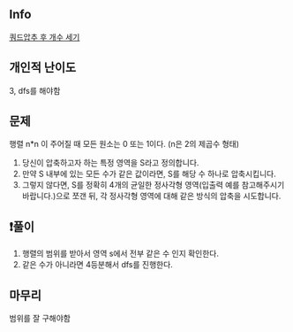 ## Info
<a href="https://school.programmers.co.kr/learn/courses/30/lessons/68936" rel="nofollow">쿼드압추 후 개수 세기</a>

##  개인적 난이도
3, dfs를 해야함 

##  문제 
행렬 n*n 이 주어질 때 모든 원소는 0 또는 1이다. (n은 2의 제곱수 형태)
1. 당신이 압축하고자 하는 특정 영역을 S라고 정의합니다.
2. 만약 S 내부에 있는 모든 수가 같은 값이라면, S를 해당 수 하나로 압축시킵니다.
3. 그렇지 않다면, S를 정확히 4개의 균일한 정사각형 영역(입출력 예를 참고해주시기 바랍니다.)으로 쪼갠 뒤, 각 정사각형 영역에 대해 같은 방식의 압축을 시도합니다.

## ❗풀이
1. 행렬의 범위를 받아서 영역 s에서 전부 같은 수 인지 확인한다.
2. 같은 수가 아니라면 4등분해서 dfs를 진행한다.

## 마무리
범위를 잘 구해야함